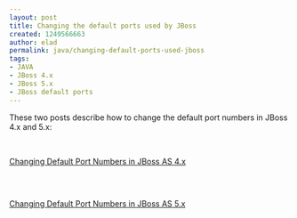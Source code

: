 ```yaml
---
layout: post
title: Changing the default ports used by JBoss
created: 1249566663
author: elad
permalink: java/changing-default-ports-used-jboss
tags:
- JAVA
- JBoss 4.x
- JBoss 5.x
- JBoss default ports
---
```

<p><span id="1249565800224S" style="display: none;">&nbsp;</span></p>
<div>These two posts describe how to change the default port numbers in JBoss 4.x and 5.x:</div>
<p>&nbsp;</p>
<div><a href="http://blog.techstacks.com/2009/01/changing-default-port-numbers-in-jboss.html">Changing Default Port Numbers in JBoss AS 4.x </a></div>
<h3 class="entry-header">&nbsp;</h3>
<div><a href="http://blog.techstacks.com/2009/01/changing-default-port-numbers-in-jboss_04.html">Changing Default Port Numbers in JBoss AS 5.x </a></div>
<p>&nbsp;</p>
<p><span id="1249565800020E" style="display: none;">&nbsp;</span></p>
